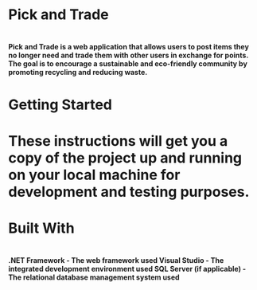 <h1>Pick and Trade<h1>
<h4>Pick and Trade is a web application that allows users to post items they no longer need and trade them with other users in exchange for points. The goal is to encourage a sustainable and eco-friendly community by promoting recycling and reducing waste.</h4>

<h1>Getting Started<h1>
These instructions will get you a copy of the project up and running on your local machine for development and testing purposes.

<h1>Built With<h1>
<h4>.NET Framework - The web framework used
Visual Studio - The integrated development environment used
SQL Server (if applicable) - The relational database management system used</h4>
